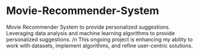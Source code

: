 # Movie-Recommender-System
Movie Recommender System to provide personalized suggestions. 
Leveraging data analysis and machine learning algorithms to provide personalized suggestions.
/n This ongoing project is enhancing my ability to work with datasets, implement algorithms, and refine user-centric solutions.
